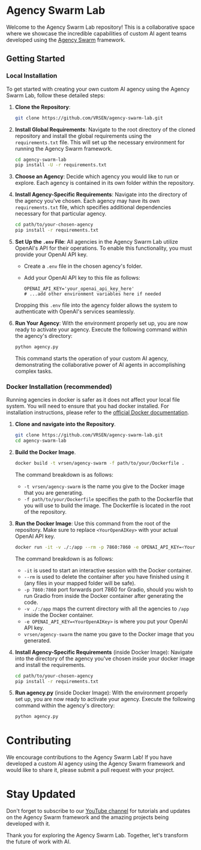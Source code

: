 # Agency Swarm Lab
Welcome to the Agency Swarm Lab repository! This is a collaborative space where we showcase the incredible capabilities of custom AI agent teams developed using the [Agency Swarm](https://github.com/VRSEN/agency-swarm) framework.

## Getting Started 

### Local Installation

To get started with creating your own custom AI agency using the Agency Swarm Lab, follow these detailed steps:

1. **Clone the Repository**:

    ```bash
    git clone https://github.com/VRSEN/agency-swarm-lab.git
    ```

2. **Install Global Requirements**: Navigate to the root directory of the cloned repository and install the global requirements using the `requirements.txt` file. This will set up the necessary environment for running the Agency Swarm framework.

    ```bash
    cd agency-swarm-lab
    pip install -U -r requirements.txt
    ```

3. **Choose an Agency**: Decide which agency you would like to run or explore. Each agency is contained in its own folder within the repository.

4. **Install Agency-Specific Requirements**: Navigate into the directory of the agency you've chosen. Each agency may have its own `requirements.txt` file, which specifies additional dependencies necessary for that particular agency.

    ```bash
    cd path/to/your-chosen-agency
    pip install -r requirements.txt
    ```

5. **Set Up the `.env` File**: All agencies in the Agency Swarm Lab utilize OpenAI's API for their operations. To enable this functionality, you must provide your OpenAI API key.

    - Create a `.env` file in the chosen agency's folder.
    - Add your OpenAI API key to this file as follows:

        ```
        OPENAI_API_KEY='your_openai_api_key_here'
        # ...add other environment variables here if needed
        ```

    Dropping this `.env` file into the agency folder allows the system to authenticate with OpenAI's services seamlessly.

6. **Run Your Agency**: With the environment properly set up, you are now ready to activate your agency. Execute the following command within the agency's directory:

    ```bash
    python agency.py
    ```

    This command starts the operation of your custom AI agency, demonstrating the collaborative power of AI agents in accomplishing complex tasks.

### Docker Installation (recommended)


Running agencies in docker is safer as it does not affect your local file system. You will need to ensure that you had docker installed. For installation instructions, please refer to the [official Docker documentation](https://docs.docker.com/get-docker/).

1. **Clone and navigate into the Repository**.

    ```bash
    git clone https://github.com/VRSEN/agency-swarm-lab.git
    cd agency-swarm-lab
    ```
   
2. **Build the Docker Image**.

    ```bash
   docker build -t vrsen/agency-swarm -f path/to/your/Dockerfile .
    ```
   
    The command breakdown is as follows:
      - `-t vrsen/agency-swarm` is the name you give to the Docker image that you are generating.
      - `-f path/to/your/Dockerfile` specifies the path to the Dockerfile that you will use to build the image. The Dockerfile is located in the root of the repository.
   
3. **Run the Docker Image**: Use this command from the root of the repository. Make sure to replace `<YourOpenAIKey>` with your actual OpenAI API key.

    ```bash
    docker run -it -v ./:/app --rm -p 7860:7860 -e OPENAI_API_KEY=<YourOpenAIKey> vrsen/agency-swarm
    ```
   The command breakdown is as follows:

   - `-it` is used to start an interactive session with the Docker container.
   - `--rm` is used to delete the container after you have finished using it (any files in your mapped folder will be safe).
   - `-p 7860:7860` port forwards port 7860 for Gradio, should you wish to run Gradio from inside the Docker container after generating the code.
   - `-v ./:/app` maps the current directory with all the agencies to `/app` inside the Docker container.
   - `-e OPENAI_API_KEY=<YourOpenAIKey>` is where you put your OpenAI API key.
   - `vrsen/agency-swarm` the name you gave to the Docker image that you generated. 
   

4. **Install Agency-Specific Requirements** (inside Docker Image): Navigate into the directory of the agency you've chosen inside your docker image and install the requirements.

    ```bash
    cd path/to/your-chosen-agency
    pip install -r requirements.txt
    ```
   
5. **Run agency.py** (inside Docker Image): With the environment properly set up, you are now ready to activate your agency. Execute the following command within the agency's directory:

    ```bash
    python agency.py
    ```

# Contributing
We encourage contributions to the Agency Swarm Lab! If you have developed a custom AI agency using the Agency Swarm framework and would like to share it, please submit a pull request with your project.

# Stay Updated
Don't forget to subscribe to our [YouTube channel](https://youtube.com/@vrsen?si=l_6znuALa3IOl6ft) for tutorials and updates on the Agency Swarm framework and the amazing projects being developed with it.

Thank you for exploring the Agency Swarm Lab. Together, let's transform the future of work with AI.
